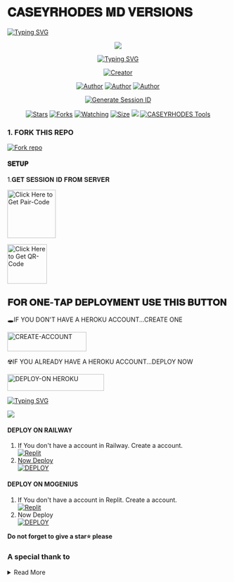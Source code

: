 #        𝐂𝐀𝐒𝐄𝐘𝐑𝐇𝐎𝐃𝐄𝐒 𝐌𝐃 𝐕𝐄𝐑𝐒𝐈𝐎𝐍𝐒

   <a>
                                      <a href="https://git.io/typing-svg"><img src="https://readme-typing-svg.demolab.com?font=Jersey+20+Charted&size=30&pause=1000&color=F71515&width=435&lines=BOT+100%25+LEGIT" alt="Typing SVG" /></a>   
            
<p align="center"> 
<up A simple WhatsApp User Bot Coded By CASEYRHODES ❤️</u>
</p>
<p align="center">
<img src="https://files.catbox.moe/yedfbr.jpg"/>       
<p align="center">
  <a href="https://git.io/typing-svg"><img src="https://readme-typing-svg.demolab.com?font=EB+Garamond&weight=800&size=25&duration=4000&pause=1000&random=false&width=435&lines=+•__I'M+NHEZHO-+MD__•;MULTI-DEVICE+WHATSAPP+BOT;DEVELOPED+BY+CASEYRHODES❤️+MD+TECHS;RELEASED+DATE+07%2F7%2F2024."                               alt="Typing SVG" /></a>
</p> 
<p align="center">
<a href="#"><img title="Creator" src="https://img.shields.io/badge/Creator-CASEYRHODES_TECH-red.svg?style=for-the-badge&logo=github"></a>
</a>
</p>
<p align="center">
<a href="https://github.com/CASEYRHODES"><img title="Author" src="https://img.shields.io/badge/CASEYRHODES-black?style=for-the-badge&logo=Github"></a> <a href="https://chat.whatsapp.com/D9hokK6OHS5C3eLEwPKjsJ"><img title="Author" src="https://img.shields.io/badge/GROUP-black?style=for-the-badge&logo=whatsapp"></a> <a href="https://wa.me/254112192119"><img title="Author" src="https://img.shields.io/badge/CHAT US-black?style=for-the-badge&logo=whatsapp">
<p/>

 <p align="center">
  <a href="https://kg-site-support.vercel.app/">
    <img src="https://img.shields.io/badge/CASEYRHODES WEBSITE-000?style=for-the-badge&logo=vercel&logoColor=white" alt="Generate Session ID"/>
  </a>
   
<p align="center">
<a href="https://github.com/caseyweb/NHEZHO-MD/stargazers/"><img title="Stars" src="https://img.shields.io/github/stars/caseyweb/NHEZHO-MD?color=white&style=flat-square"></a>
<a href="https://github.com/caseyweb/NHEZHO-MD/network/members"><img title="Forks" src="https://img.shields.io/github/forks/caseyweb/NHEZHO-MD?color=yellow&style=flat-square"></a>
<a href="https://github.com/caseyweb/NHEZHO-MD/watchers"><img title="Watching" src="https://img.shields.io/github/watchers/caseyweb/NHEZHO-MD?label=Watchers&color=red&style=flat-square"></a>
<a href="https://github.com/Janithsadanuwan/Queen-Nilu-Md/"><img title="Size" src="https://img.shields.io/github/repo-size/AlipBot/Api-Alpis?style=flat-square&color=darkred"></a>
<a href="https://hits.seeyoufarm.com"><img src="https://hits.seeyoufarm.com/api/count/incr/badge.svg?url=https://github.com/Janithsadanuwan/Queen-Nilu-Md/%2Fhit-counter&count_bg=%2379C83D&title_bg=%23555555&icon=probot.svg&icon_color=%2304FF00&title=hits&edge_flat=false"/></a>
        <a href = ""><img alt="CASEYRHODES Tools" src="https://img.shields.io/youtube/channel/subscribers/UCjDKRYcwd5ZIpGICcVVL96Q" target="_blank" /></a>

### 1. FORK THIS REPO

<a href='https://github.com/caseyweb/NHEZHO-MD/fork' target="_blank"><img alt='Fork repo' src='https://img.shields.io/badge/Fork This Repo-black?style=for-the-badge&logo=git&logoColor=white'/></a>
<p align="center">

#### 𝐒𝐄𝐓𝐔𝐏


1.𝐆𝐄𝐓 𝐒𝐄𝐒𝐒𝐈𝐎𝐍 𝐈𝐃 𝐅𝐑𝐎𝐌 𝐒𝐄𝐑𝐕𝐄𝐑

<a href="https://rhodespair-1303049c463e.herokuapp.com"><img src="https://img.shields.io/badge/PAIR_CODE-blue" alt="Click Here to Get Pair-Code" width="110"></a>   

<a href="https://rhodespair-1303049c463e.herokuapp.com"><img src="https://img.shields.io/badge/PAIR_CODE-darkblue" alt="Click Here to Get QR-Code" width="90"></a> 


 ## 𝐅𝐎𝐑 𝐎𝐍𝐄-𝐓𝐀𝐏 𝐃𝐄𝐏𝐋𝐎𝐘𝐌𝐄𝐍𝐓 𝐔𝐒𝐄 𝐓𝐇𝐈𝐒 𝐁𝐔𝐓𝐓𝐎𝐍

   🕳IF YOU DON'T HAVE A HEROKU ACCOUNT...CREATE ONE
   
   <a href="https://signup.heroku.com/"><img title="CREATE-ACCOUNT" src="https://img.shields.io/badge/CREATE-ACCOUNT-h?color=purple&style=for-the-badge&logo=heroku" width="180" height="43.45"/></a></p>

   ☢️IF YOU ALREADY HAVE A HEROKU ACCOUNT...DEPLOY NOW

 <a href="https://dashboard.heroku.com/new?template=https://github.com/caseyweb/NHEZHO-MD"><img title="DEPLOY-ON HEROKU" src="https://img.shields.io/badge/DEPLOY-ON HEROKU-h?color=purple&style=for-the-badge&logo=heroku" width="220" height="38.45"/></a></p>

 
 [![Typing SVG](https://readme-typing-svg.herokuapp.com?font=Rockstar-ExtraBold&size=30&pause=1000&color=0000FF&center=true&vCenter=true&width=815&height=60&lines=▭+▬+▭+▬+▭+▬+▭+▬+▭+▬+▭)](https://git.io/typing-svg) 

<a><img src='https://i.imgur.com/LyHic3i.gif'/></a>

#### DEPLOY ON RAILWAY

1. If You don't have a account in Railway. Create a account.
    <br>
<a href='https://railway.app' target="_blank"><img alt='Replit' src='https://img.shields.io/badge/-Create-black?style=for-the-badge&logo=railway'/>
2. Now Deploy
    <br>
<a href='https://railway.app' target="_blank"><img alt='DEPLOY' src='https://img.shields.io/badge/-DEPLOY-black?style=for-the-badge&logo=railway'/></a>

#### DEPLOY ON MOGENIUS

1. If You don't have a account in Replit. Create a account.
    <br>
<a href='https://mogenius.com' target="_blank"><img alt='Replit' src='https://img.shields.io/badge/-Create-black?style=for-the-badge&logo=genius'/></a>
2. Now Deploy
    <br>
<a href='https://mogenius.com' target="_blank"><img alt='DEPLOY' src='https://img.shields.io/badge/-DEPLOY-black?style=for-the-badge&logo=genius'/></a>

  **Do not forget to give a star⭐️ please**

### A special thank to

<details close>
<summary>Read More</summary>

<br>

* [`GOD`](https://github.com/Popkiddevs)
* ## Contact Dev of CASEYRHODES 🤪
* [`CASEYRHODES`](https://wa.me/254112192119?text=Hi+Bro+CASEYRHODES💫+Big+Fan😍)
* [`CASEYRHODES`](https://wa.me/254112192119?text=Hi+Bro+CASEYRHODES💫+Big+Fan😍)
 </details>
